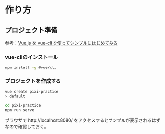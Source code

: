 # 作り方

## プロジェクト準備

参考：[Vue.js を vue-cli を使ってシンプルにはじめてみる](https://qiita.com/567000/items/dde495d6a8ad1c25fa43)

### vue-cliのインストール

```bash
npm install -g @vue/cli
```

### プロジェクトを作成する

```bash
vue create pixi-practice
> default

cd pixi-practice
npm run serve
```

ブラウザで http://localhost:8080/ をアクセスするとサンプルが表示されるはずなので確認しておく。

